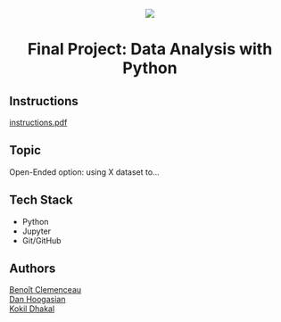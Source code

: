 <p align="center">
  <img src="https://emojipedia-us.s3.dualstack.us-west-1.amazonaws.com/thumbs/320/apple/325/snake_1f40d.png">
</p>

<h1 align="center">Final Project: Data Analysis with Python</h1>

## Instructions

[instructions.pdf](instructions.pdf)

## Topic

Open-Ended option: using X dataset to...

## Tech Stack

- Python
- Jupyter
- Git/GitHub

## Authors

[Benoît Clemenceau](https://github.com/ben-clem)  
[Dan Hoogasian](https://github.com/)  
[Kokil Dhakal](https://github.com/KD6752)
